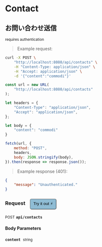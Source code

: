 # Contact


## お問い合わせ送信

<small class="badge badge-darkred">requires authentication</small>



> Example request:

```bash
curl -X POST \
    "http://localhost:8080/api/contacts" \
    -H "Content-Type: application/json" \
    -H "Accept: application/json" \
    -d '{"content":"commodi"}'

```

```javascript
const url = new URL(
    "http://localhost:8080/api/contacts"
);

let headers = {
    "Content-Type": "application/json",
    "Accept": "application/json",
};

let body = {
    "content": "commodi"
}

fetch(url, {
    method: "POST",
    headers,
    body: JSON.stringify(body),
}).then(response => response.json());
```


> Example response (401):

```json
{
    "message": "Unauthenticated."
}
```
<div id="execution-results-POSTapi-contacts" hidden>
    <blockquote>Received response<span id="execution-response-status-POSTapi-contacts"></span>:</blockquote>
    <pre class="json"><code id="execution-response-content-POSTapi-contacts"></code></pre>
</div>
<div id="execution-error-POSTapi-contacts" hidden>
    <blockquote>Request failed with error:</blockquote>
    <pre><code id="execution-error-message-POSTapi-contacts"></code></pre>
</div>
<form id="form-POSTapi-contacts" data-method="POST" data-path="api/contacts" data-authed="1" data-hasfiles="0" data-headers='{"Content-Type":"application\/json","Accept":"application\/json"}' onsubmit="event.preventDefault(); executeTryOut('POSTapi-contacts', this);">
<h3>
    Request&nbsp;&nbsp;&nbsp;
        <button type="button" style="background-color: #8fbcd4; padding: 5px 10px; border-radius: 5px; border-width: thin;" id="btn-tryout-POSTapi-contacts" onclick="tryItOut('POSTapi-contacts');">Try it out ⚡</button>
    <button type="button" style="background-color: #c97a7e; padding: 5px 10px; border-radius: 5px; border-width: thin;" id="btn-canceltryout-POSTapi-contacts" onclick="cancelTryOut('POSTapi-contacts');" hidden>Cancel</button>&nbsp;&nbsp;
    <button type="submit" style="background-color: #6ac174; padding: 5px 10px; border-radius: 5px; border-width: thin;" id="btn-executetryout-POSTapi-contacts" hidden>Send Request 💥</button>
    </h3>
<p>
<small class="badge badge-black">POST</small>
 <b><code>api/contacts</code></b>
</p>
<p>
<label id="auth-POSTapi-contacts" hidden>Authorization header: <b><code>Bearer </code></b><input type="text" name="Authorization" data-prefix="Bearer " data-endpoint="POSTapi-contacts" data-component="header"></label>
</p>
<h4 class="fancy-heading-panel"><b>Body Parameters</b></h4>
<p>
<b><code>content</code></b>&nbsp;&nbsp;<small>string</small>  &nbsp;
<input type="text" name="content" data-endpoint="POSTapi-contacts" data-component="body" required  hidden>
<br>

</p>

</form>



